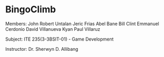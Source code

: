 # BingoClimb

Members:
John Robert Untalan
Jeric Frias
Abel Bane
Bill Clint Emmanuel Cerdonio
David Villanueva
Kyan Paul Villaruz

Subject:
ITE 235(3-3BSIT-01) - Game Development

Instructor:
Dr. Sherwyn D. Allibang
